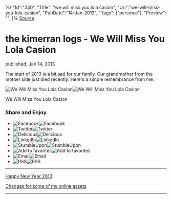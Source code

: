 ﻿%{
    "Id":"240",
    "Title": "we will miss you lola casion",
    "Url":"we-will-miss-you-lola-casion",
    "PubDate":"14-Jan-2013",
    "Tags": ["personal"],
    "Preview": "",
}%
[Source](http://markhughneri.com/blog/589/we-will-miss-you-lola-casion/ "Permalink to the kimerran logs - We Will Miss You Lola Casion")

# the kimerran logs - We Will Miss You Lola Casion

published: Jan 14, 2013

The start of 2013 is a bit sad for our family. Our grandmother from the mother side just died recently. Here's a simple remembrance from me.

![We Will Miss You Lola Casion][1]![We Will Miss You Lola Casion][2]

We Will Miss You Lola Casion

### Share and Enjoy

* ![Facebook][1]![Facebook][3]
* ![Twitter][1]![Twitter][3]
* ![Delicious][1]![Delicious][3]
* ![LinkedIn][1]![LinkedIn][3]
* ![StumbleUpon][1]![StumbleUpon][3]
* ![Add to favorites][1]![Add to favorites][3]
* ![Email][1]![Email][3]
* ![RSS][1]![RSS][3]

* * *

[Happy New Year 2013][4]

[Changes for some of my online assets][5]

* * *

[1]: http://markhughneri.com/blog/assets/loading.gif
[2]: https://fbcdn-sphotos-c-a.akamaihd.net/hphotos-ak-ash4/421174_4537406271381_360276190_n.jpg
[3]: http://markhughneri.com/blog/wp-content/plugins/wp-socializer/public/social-icons/wp-socializer-sprite-mask-16px.gif
[4]: http://markhughneri.com/blog/176/happy-new-year-2013/
[5]: http://markhughneri.com/blog/597/changes-for-some-of-my-online-assets/
